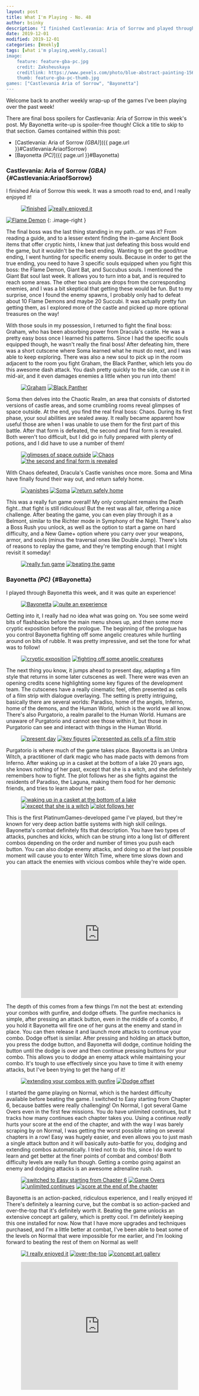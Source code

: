 ```yaml
---
layout: post
title: What I'm Playing - No. 48
author: bsinky
description: "I finished Castlevania: Aria of Sorrow and played through Bayonetta!"
date: 2019-12-01
modified: 2019-12-01
categories: [Weekly]
tags: [what i'm playing,weekly,casual]
image:
    feature: feature-gba-pc.jpg
    credit: Zaksheuskaya
    creditlink: https://www.pexels.com/photo/blue-abstract-painting-1568607/
    thumb: feature-gba-pc-thumb.jpg
games: ["Castlevania Aria of Sorrow", "Bayonetta"]
---
```


Welcome back to another weekly wrap-up of the games I've been playing over the
past week!

There are final boss spoilers for Castlevania: Aria of Sorrow in this week's
post. My Bayonetta write-up is spoiler-free though! Click a title to skip to
that section. Games contained within this post:

 - [Castlevania: Aria of Sorrow *(GBA)*]({{ page.url }}#Castlevania:AriaofSorrow)
 - [Bayonetta *(PC)*]({{ page.url }}#Bayonetta)

<!--more-->

### Castlevania: Aria of Sorrow *(GBA)*    {#Castlevania:AriaofSorrow}

I finished Aria of Sorrow this week. It was a smooth road to end, and I really
enjoyed it!

<figure class="half">
    <a href="https://i.imgur.com/vy4wEq3.png"><img src="https://i.imgur.com/vy4wEq3m.png" alt="finished"/></a>
    <a href="https://i.imgur.com/a312L0S.png"><img src="https://i.imgur.com/a312L0Sm.png" alt="really enjoyed it"/></a>
</figure>

[![Flame Demon](https://i.imgur.com/bneCfdVm.png)](https://i.imgur.com/bneCfdV.png)
{: .image-right }

The final boss was the last thing standing in my path...or was it? From reading
a guide, and to a lesser extent finding the in-game Ancient Book items that
offer cryptic hints, I knew that just defeating this boss would end the game,
but it wouldn't be the best ending. Wanting to get the good/true ending, I went
hunting for specific enemy souls. Because in order to get the true ending, you
need to have 3 specific souls equipped when you fight this boss: the Flame
Demon, Giant Bat, and Succubus souls. I mentioned the Giant Bat soul last week.
It allows you to turn into a bat, and is required to reach some areas. The other
two souls are drops from the corresponding enemies, and I was a bit skeptical
that getting these would be fun. But to my surprise, once I found the enemy
spawns, I probably only had to defeat about 10 Flame Demons and maybe 20
Succubi. It was actually pretty fun getting them, as I explored more of the
castle and picked up more optional treasures on the way!

With those souls in my possession, I returned to fight the final boss: Graham,
who has been absorbing power from Dracula's castle. He was a pretty easy boss
once I learned his patterns. Since I had the specific souls equipped though, he
wasn't really the final boss! After defeating him, there was a short cutscene
where Soma learned what he must do next, and I was able to keep exploring. There
was also a new soul to pick up in the room adjacent to the room you fight
Graham, the Black Panther, which lets you do this awesome dash attack. You dash
pretty quickly to the side, can use it in mid-air, and it even damages enemies a
little when you run into them!

<figure class="half">
    <a href="https://i.imgur.com/r275q60.png"><img src="https://i.imgur.com/r275q60m.png" alt="Graham"/></a>
    <a href="https://i.imgur.com/4ROSO4K.png"><img src="https://i.imgur.com/4ROSO4Km.png" alt="Black Panther"/></a>
</figure>

Soma then delves into the Chaotic Realm, an area that consists of distorted
versions of castle areas, and some crumbling rooms reveal glimpses of space
outside. At the end, you find the real final boss: Chaos. During its first
phase, your soul abilities are sealed away. It really became apparent how useful
those are when I was unable to use them for the first part of this battle. After
that form is defeated, the second and final form is revealed. Both weren't too
difficult, but I did go in fully prepared with plenty of potions, and I did have
to use a number of them!

<figure class="third">
    <a href="https://i.imgur.com/JkkTnAr.png"><img src="https://i.imgur.com/JkkTnArm.png" alt="glimpses of space outside"/></a>
    <a href="https://i.imgur.com/adlbg5p.png"><img src="https://i.imgur.com/adlbg5pm.png" alt="Chaos"/></a>
    <a href="https://i.imgur.com/AvILma2.png"><img src="https://i.imgur.com/AvILma2m.png" alt="the second and final form is revealed"/></a>
</figure>

With Chaos defeated, Dracula's Castle vanishes once more. Soma and Mina have
finally found their way out, and return safely home.

<figure class="third">
    <a href="https://i.imgur.com/2E69tE6.png"><img src="https://i.imgur.com/2E69tE6m.png" alt="vanishes"/></a>
    <a href="https://i.imgur.com/i55ZFG8.png"><img src="https://i.imgur.com/i55ZFG8m.png" alt="Soma"/></a>
    <a href="https://i.imgur.com/BzUmCon.png"><img src="https://i.imgur.com/BzUmConm.png" alt="return safely home"/></a>
</figure>

This was a really fun game overall! My only complaint remains the Death
fight...that fight is still ridiculous! But the rest was all fair, offering a
nice challenge. After beating the game, you can even play through it as a
Belmont, similar to the Richter mode in Symphony of the Night. There's also a
Boss Rush you unlock, as well as the option to start a game on hard difficulty,
and a New Game+ option where you carry over your weapons, armor, and souls
(minus the traversal ones like Double Jump). There's lots of reasons to replay
the game, and they're tempting enough that I might revisit it someday!

<figure class="half">
    <a href="https://i.imgur.com/lQHXmyu.png"><img src="https://i.imgur.com/lQHXmyum.png" alt="really fun game"/></a>
    <a href="https://i.imgur.com/y3iYkFH.png"><img src="https://i.imgur.com/y3iYkFHm.png" alt="beating the game"/></a>
</figure>

### Bayonetta *(PC)*    {#Bayonetta}

I played through Bayonetta this week, and it was quite an experience!

<figure class="half">
    <a href="https://i.imgur.com/XqJjAmA.jpg"><img src="https://i.imgur.com/XqJjAmAm.jpg" alt="Bayonetta"/></a>
    <a href="https://i.imgur.com/6DZ7h37.jpg"><img src="https://i.imgur.com/6DZ7h37m.jpg" alt="quite an experience"/></a>
</figure>

Getting into it, I really had no idea what was going on. You see some weird bits
of flashbacks before the main menu shows up, and then some more cryptic
exposition before the prologue. The beginning of the prologue has you control
Bayonetta fighting off some angelic creatures while hurtling around on bits of
rubble. It was pretty impressive, and set the tone for what was to follow!

<figure class="half">
    <a href="https://i.imgur.com/g2Q77sA.jpg"><img src="https://i.imgur.com/g2Q77sAm.jpg" alt="cryptic exposition"/></a>
    <a href="https://i.imgur.com/dXYRYTA.jpg"><img src="https://i.imgur.com/dXYRYTAm.jpg" alt="fighting off some angelic creatures"/></a>
</figure>

The next thing you know, it jumps ahead to present day, adapting a film style
that returns in some later cutscenes as well. There were was even an opening
credits scene highlighting some key figures of the development team. The
cutscenes have a really cinematic feel, often presented as cells of a film strip
with dialogue overlaying. The setting is pretty intriguing, basically there are
several worlds: Paradiso, home of the angels, Inferno, home of the demons, and
the Human World, which is the world we all know. There's also Purgatorio, a
realm parallel to the Human World. Humans are unaware of Purgatorio and cannot
see those within it, but those in Purgatorio can see and interact with things in
the Human World.

<figure class="third">
    <a href="https://i.imgur.com/12OHAt5.jpg"><img src="https://i.imgur.com/12OHAt5m.jpg" alt="present day"/></a>
    <a href="https://i.imgur.com/zU8SuuL.jpg"><img src="https://i.imgur.com/zU8SuuLm.jpg" alt="key figures"/></a>
    <a href="https://i.imgur.com/mAVU5hh.jpg"><img src="https://i.imgur.com/mAVU5hhm.jpg" alt="presented as cells of a film strip"/></a>
</figure>

Purgatorio is where much of the game takes place. Bayonetta is an Umbra Witch, a
practitioner of dark magic who has made pacts with demons from Inferno. After
waking up in a casket at the bottom of a lake 20 years ago, she knows nothing of
her past, except that she is a witch, and she definitely remembers how to fight.
The plot follows her as she fights against the residents of Paradiso, the
Laguna, making them food for her demonic friends, and tries to learn about her
past.

<figure class="third">
    <a href="https://i.imgur.com/rRuX4Qh.jpg"><img src="https://i.imgur.com/rRuX4Qhm.jpg" alt="waking up in a casket at the bottom of a lake"/></a>
    <a href="https://i.imgur.com/QIjOiLg.jpg"><img src="https://i.imgur.com/QIjOiLgm.jpg" alt="except that she is a witch"/></a>
    <a href="https://i.imgur.com/2OvZqe1.jpg"><img src="https://i.imgur.com/2OvZqe1m.jpg" alt="plot follows her"/></a>
</figure>

This is the first PlatinumGames-developed game I've played, but they're known
for very deep action battle systems with high skill ceilings. Bayonetta's combat
definitely fits that description. You have two types of attacks, punches and
kicks, which can be strung into a long list of different combos depending on the
order and number of times you push each button. You can also dodge enemy
attacks, and doing so at the last possible moment will cause you to enter Witch
Time, where time slows down and you can attack the enemies with vicious combos
while they're wide open.

<figure class="center">
    <div style='position:relative; padding-bottom:calc(70.80% + 44px)'>
        <iframe src='https://gfycat.com/ifr/offbeatpeskyisopod' frameborder='0' scrolling='no' width='100%' height='100%' style='position:absolute;top:0;left:0;' allowfullscreen></iframe>
    </div>
</figure>

The depth of this comes from a few things I'm not the best at: extending your
combos with gunfire, and dodge offsets. The gunfire mechanics is simple, after
pressing an attack button, even in the middle of a combo, if you hold it
Bayonetta will fire one of her guns at the enemy and stand in place. You can
then release it and launch more attacks to continue your combo. Dodge offset is
similar. After pressing and holding an attack button, you press the dodge
button, and Bayonetta will dodge, continue holding the button until the dodge is
over and then continue pressing buttons for your combo. This allows you to dodge
an enemy attack while maintaining your combo. It's tough to use effectively
since you have to time it with enemy attacks, but I've been trying to get the
hang of it!

<figure class="half">
    <a href="https://i.imgur.com/E48skE0.jpg"><img src="https://i.imgur.com/E48skE0m.jpg" alt="extending your combos with gunfire"/></a>
    <a href="https://i.imgur.com/b8JLcbV.jpg"><img src="https://i.imgur.com/b8JLcbVm.jpg" alt="Dodge offset"/></a>
</figure>

I started the game playing on Normal, which is the hardest difficulty available
before beating the game. I switched to Easy starting from Chapter 6, because
battles were really challenging! On Normal, I got several Game Overs even in the
first few missions. You do have unlimited continues, but it tracks how many
continues each chapter takes you. Using a continue *really* hurts your score at
the end of the chapter, and with the way I was barely scraping by on Normal, I
was getting the worst possible rating on several chapters in a row! Easy was
hugely easier, and even allows you to just mash a single attack button and it
will basically auto-battle for you, dodging and extending combos automatically.
I tried not to do this, since I do want to learn and get better at the finer
points of combat and combos! Both difficulty levels are really fun though.
Getting a combo going against an enemy and dodging attacks is an awesome
adrenaline rush.

<figure class="half">
    <a href="https://i.imgur.com/n93Z13e.jpg"><img src="https://i.imgur.com/n93Z13em.jpg" alt="switched to Easy starting from Chapter 6"/></a>
    <a href="https://i.imgur.com/BLAgddT.jpg"><img src="https://i.imgur.com/BLAgddTm.jpg" alt="Game Overs"/></a>
    <a href="https://i.imgur.com/zSZNWaz.jpg"><img src="https://i.imgur.com/zSZNWazm.jpg" alt="unlimited continues"/></a>
    <a href="https://i.imgur.com/gtKSark.jpg"><img src="https://i.imgur.com/gtKSarkm.jpg" alt="score at the end of the chapter"/></a>
</figure>

Bayonetta is an action-packed, ridiculous experience, and I really enjoyed it!
There's definitely a learning curve, but the combat is so action-packed and
over-the-top that it's definitely worth it. Beating the game unlocks an
extensive concept art gallery, which is pretty cool. I'm definitely keeping this
one installed for now. Now that I have more upgrades and techniques purchased,
and I'm a little better at combat, I've been able to beat some of the levels on
Normal that were impossible for me earlier, and I'm looking forward to beating
the rest of them on Normal as well!

<figure class="third">
    <a href="https://i.imgur.com/oEfolzg.jpg"><img src="https://i.imgur.com/oEfolzgm.jpg" alt="I really enjoyed it"/></a>
    <a href="https://i.imgur.com/KuEyZY6.jpg"><img src="https://i.imgur.com/KuEyZY6m.jpg" alt="over-the-top"/></a>
    <a href="https://i.imgur.com/ex9bk0D.jpg"><img src="https://i.imgur.com/ex9bk0Dm.jpg" alt="concept art gallery"/></a>
</figure>

<figure class="center">
    <div style='position:relative; padding-bottom:calc(70.80% + 44px)'>
        <iframe src='https://gfycat.com/ifr/smartvictoriousaddax' frameborder='0' scrolling='no' width='100%' height='100%' style='position:absolute;top:0;left:0;' allowfullscreen></iframe>
    </div>
</figure>

